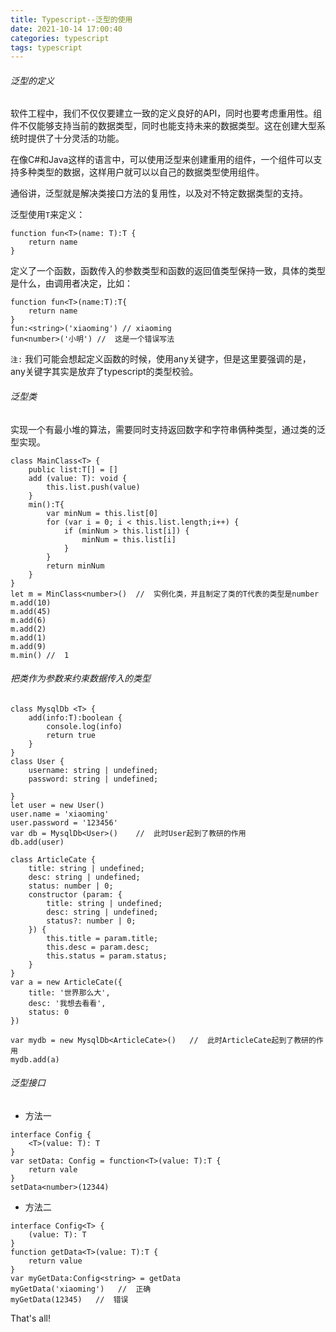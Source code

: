 ```yaml
---
title: Typescript--泛型的使用
date: 2021-10-14 17:00:40
categories: typescript
tags: typescript
---
```


###### 泛型的定义
软件工程中，我们不仅仅要建立一致的定义良好的API，同时也要考虑重用性。组件不仅能够支持当前的数据类型，同时也能支持未来的数据类型。这在创建大型系统时提供了十分灵活的功能。

在像C#和Java这样的语言中，可以使用泛型来创建重用的组件，一个组件可以支持多种类型的数据，这样用户就可以以自己的数据类型使用组件。

通俗讲，泛型就是解决类接口方法的复用性，以及对不特定数据类型的支持。

泛型使用`T`来定义：
```
function fun<T>(name: T):T {
    return name
}
```
定义了一个函数，函数传入的参数类型和函数的返回值类型保持一致，具体的类型是什么，由调用者决定，比如：
```
function fun<T>(name:T):T{
    return name
}
fun:<string>('xiaoming') // xiaoming
fun<number>('小明') //  这是一个错误写法
```
`注:`
    我们可能会想起定义函数的时候，使用any关键字，但是这里要强调的是，any关键字其实是放弃了typescript的类型校验。

###### 泛型类
实现一个有最小堆的算法，需要同时支持返回数字和字符串俩种类型，通过类的泛型实现。
```
class MainClass<T> {
    public list:T[] = []
    add (value: T): void {
        this.list.push(value)
    }
    min():T{
        var minNum = this.list[0]
        for (var i = 0; i < this.list.length;i++) {
            if (minNum > this.list[i]) {
                minNum = this.list[i]
            }
        }
        return minNum
    }
}
let m = MinClass<number>()  //  实例化类，并且制定了类的T代表的类型是number
m.add(10)
m.add(45)
m.add(6)
m.add(2)
m.add(1)
m.add(9)
m.min() //  1
```
###### 把类作为参数来约束数据传入的类型

```
class MysqlDb <T> {
    add(info:T):boolean {
        console.log(info)
        return true
    }
}
class User {
    username: string | undefined;
    password: string | undefined;

}
let user = new User()
user.name = 'xiaoming'
user.password = '123456'
var db = MysqlDb<User>()    //  此时User起到了教研的作用
db.add(user)

class ArticleCate {
    title: string | undefined;
    desc: string | undefined;
    status: number | 0;
    constructor (param: {
        title: string | undefined;
        desc: string | undefined;
        status?: number | 0;
    }) {
        this.title = param.title;
        this.desc = param.desc;
        this.status = param.status;
    }
}
var a = new ArticleCate({
    title: '世界那么大',
    desc: '我想去看看',
    status: 0
})

var mydb = new MysqlDb<ArticleCate>()   //  此时ArticleCate起到了教研的作用
mydb.add(a)
```

###### 泛型接口
+ 方法一
```
interface Config {
    <T>(value: T): T
}
var setData: Config = function<T>(value: T):T {
    return vale
}
setData<number>(12344)
```
+ 方法二
```
interface Config<T> {
    (value: T): T
}
function getData<T>(value: T):T {
    return value
}
var myGetData:Config<string> = getData
myGetData('xiaoming')   //  正确
myGetData(12345)   //  错误
```
That's all!